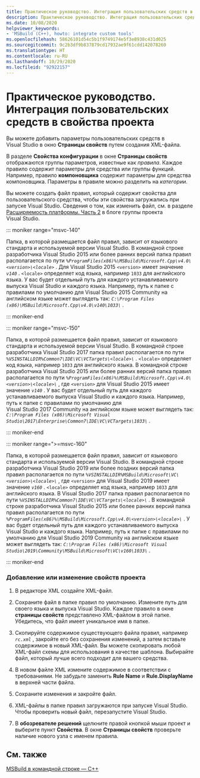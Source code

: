 ```yaml
---
title: Практическое руководство. Интеграция пользовательских средств в свойства проекта
description: Практическое руководство. Интеграция пользовательских средств в свойства проекта в проектах Visual Studio C++.
ms.date: 10/08/2020
helpviewer_keywords:
- 'MSBuild (C++), howto: integrate custom tools'
ms.openlocfilehash: 58626101d54c5b1f9749174e5f3e8938c431d025
ms.sourcegitcommit: 9c2b3df9b837879cd17932ae9f61cdd142078260
ms.translationtype: HT
ms.contentlocale: ru-RU
ms.lasthandoff: 10/29/2020
ms.locfileid: "92922157"
---
```

# <a name="how-to-integrate-custom-tools-into-the-project-properties"></a>Практическое руководство. Интеграция пользовательских средств в свойства проекта

Вы можете добавить параметры пользовательских средств в Visual Studio в окно **Страницы свойств** путем создания XML-файла.

В разделе **Свойства конфигурации** в окне **Страницы свойств** отображаются группы параметров, известные как *правила*. Каждое правило содержит параметры для средства или группы функций. Например, правило **компоновщика** содержит параметры для средства компоновщика. Параметры в правиле можно разделить на *категории*.

Вы можете создать файл правил, который содержит свойства для пользовательского средства, чтобы эти свойства загружались при запуске Visual Studio. Сведения о том, как изменить файл, см. в разделе [Расширяемость платформы. Часть 2](/archive/blogs/vsproject/platform-extensibility-part-2) в блоге группы проекта Visual Studio.

::: moniker range="msvc-140"

Папка, в которой размещается файл правил, зависит от языкового стандарта и используемой версии Visual Studio. В командной строке разработчика Visual Studio 2015 или более ранних версий папка правил располагается по пути *`%ProgramFiles(x86)%\MSBuild\Microsoft.Cpp\v4.0\<version>\<locale>`* . Для Visual Studio 2015 `<version>` имеет значение *`v140`* . `<locale>` определяет код языка, например `1033` для английского языка. У вас будет отдельный путь для каждого устанавливаемого выпуска Visual Studio и каждого языка. Например, путь к папке с правилами по умолчанию для Visual Studio 2015 Community на английском языке может выглядеть так: *`C:\Program Files (x86)\MSBuild\Microsoft.Cpp\v4.0\v140\1033\`* .

::: moniker-end

::: moniker range="msvc-150"

Папка, в которой размещается файл правил, зависит от языкового стандарта и используемой версии Visual Studio. В командной строке разработчика Visual Studio 2017 папка правил располагается по пути *`%VSINSTALLDIR%Common7\IDE\VC\VCTargets\<locale>\`* . `<locale>` определяет код языка, например `1033` для английского языка. В командной строке разработчика Visual Studio 2015 или более ранних версий папка правил располагается по пути *`%ProgramFiles(x86)%\MSBuild\Microsoft.Cpp\v4.0\<version>\<locale>\`* , где `<version>` для Visual Studio 2015 имеет значение *`v140`* . У вас будет отдельный путь для каждого устанавливаемого выпуска Visual Studio и каждого языка. Например, путь к папке с правилами по умолчанию для Visual Studio 2017 Community на английском языке может выглядеть так: *`C:\Program Files (x86)\Microsoft Visual Studio\2017\Enterprise\Common7\IDE\VC\VCTargets\1033\`* .

::: moniker-end

::: moniker range=">=msvc-160"

Папка, в которой размещается файл правил, зависит от языкового стандарта и используемой версии Visual Studio. В командной строке разработчика Visual Studio 2019 или более поздних версий папка правил располагается по пути *`%VSINSTALLDIR%MSBuild\Microsoft\VC\<version>\<locale>\`* , где `<version>` для Visual Studio 2019 имеет значение *`v160`* . `<locale>` определяет код языка, например `1033` для английского языка. В Visual Studio 2017 папка правил располагается по пути *`%VSINSTALLDIR%Common7\IDE\VC\VCTargets\<locale>\`* . В командной строке разработчика Visual Studio 2015 или более ранних версий папка правил располагается по пути *`%ProgramFiles(x86)%\MSBuild\Microsoft.Cpp\v4.0\<version>\<locale>\`* . У вас будет отдельный путь для каждого устанавливаемого выпуска Visual Studio и каждого языка. Например, путь к папке с правилами по умолчанию для Visual Studio 2019 Community на английском языке может выглядеть так: *`C:\Program Files (x86)\Microsoft Visual Studio\2019\Community\MSBuild\Microsoft\VC\v160\1033\`* .

::: moniker-end

### <a name="to-add-or-change-project-properties"></a>Добавление или изменение свойств проекта

1. В редакторе XML создайте XML-файл.

1. Сохраните файл в папке правил по умолчанию. Измените путь для своего языка и выпуска Visual Studio. Каждое правило в окне **страницы свойств** представлено XML-файлом в этой папке. Убедитесь, что файл имеет уникальное имя в папке.

1. Скопируйте содержимое существующего файла правил, например *`rc.xml`* , закройте его без сохранения изменений, а затем вставьте содержимое в новый XML-файл. Вы можете скопировать любой XML-файл схемы для использования в качестве шаблона. Выбирайте файл, который лучше всего подходит для вашего средства.

1. В новом файле XML измените содержимое в соответствии с требованиями. Не забудьте заменить **Rule Name** и **Rule.DisplayName** в верхней части файла.

1. Сохраните изменения и закройте файл.

1. XML-файлы в папке правил загружаются при запуске Visual Studio. Чтобы проверить новый файл, перезапустите Visual Studio.

1. В **обозревателе решений** щелкните правой кнопкой мыши проект и выберите пункт **Свойства**. В окне **Страницы свойств** проверьте наличие нового узла с именем правила.

## <a name="see-also"></a>См. также

[MSBuild в командной строке — C++](msbuild-visual-cpp.md)
